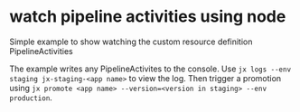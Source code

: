 # watch pipeline activities using node

Simple example to show watching the custom resource definition PipelineActivities



The example writes any PipelineActivites to the console. Use `jx logs --env staging jx-staging-<app name>` to view the log. Then trigger a promotion using `jx promote <app name> --version=<version in staging> --env production`.

